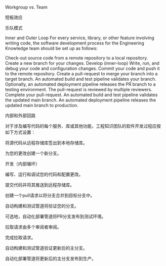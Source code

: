 
Workgroup vs. Team

短板效应



乐队模式





Inner and Outer Loop
For every service, library, or other feature involving writing code, the software development process for the Engineering Knowledge team should be set up as follows:

Check-out source code from a remote repository to a local repository.
Create a new branch for your changes.
Develop (inner-loop)
Write, run, and debug your code and configuration changes.
Commit your code and push it to the remote repository.
Create a pull-request to merge your branch into a target branch.
An automated build and test pipeline validates your branch.
Optionally, an automated deployment pipeline releases the PR branch to a testing environment.
The pull-request is reviewed by multiple reviewers.
Complete your pull-request.
An automated build and test pipeline validates the updated main branch.
An automated deployment pipeline releases the updated main branch to production.

内部和外部回路

对于涉及编写代码的每个服务、库或其他功能，工程知识团队的软件开发过程应按如下方式设置：



将源代码从远程存储库签出到本地存储库。

为您的更改创建一个新分支。

开发（内部循环）

编写、运行和调试您的代码和配置更改。

提交代码并将其推送到远程存储库。

创建一个pull请求以将分支合并到目标分支中。

自动构建和测试管道将验证您的分支。

可选地，自动化部署管道将PR分支发布到测试环境。

拉取请求由多个审阅者审阅。

完成拉取请求。

自动构建和测试管道验证更新后的主分支。

自动化部署管道将更新后的主分支发布到生产。

